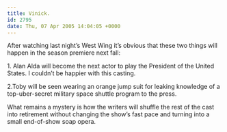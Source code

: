 ```yaml
---
title: Vinick.
id: 2795
date: Thu, 07 Apr 2005 14:04:05 +0000
---
```


After watching last night’s West Wing it’s obvious that these two things will happen in the season premiere next fall:



<div class="block">1. Alan Alda will become the next actor to play the President of the United States. I couldn’t be happier with this casting.  

2.Toby will be seen wearing an orange jump suit for leaking knowledge of a top-uber-secret military space shuttle program to the press.</div>What remains a mystery is how the writers will shuffle the rest of the cast into retirement without changing the show’s fast pace and turning into a small end-of-show soap opera.





